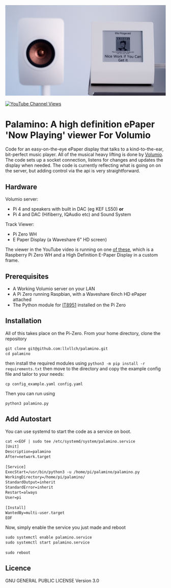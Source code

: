 ![Action Shot](/images/Dolphin.jpg)

[![YouTube Channel Views](https://img.shields.io/youtube/channel/views/UCz5BOU9J9pB_O0B8-rDjCWQ?label=YouTube&style=social)](https://www.youtube.com/channel/UCz5BOU9J9pB_O0B8-rDjCWQ)

# Palamino: A high definition ePaper 'Now Playing' viewer For Volumio
Code for an easy-on-the-eye ePaper display that talks to a kind-to-the-ear, bit-perfect music player. All of the musical heavy lifting is done by [Volumio](https://github.com/volumio/Volumio2). The code sets up a socket connection, listens for changes and updates the display when needed. The code is currently reflecting what is going on on the server, but adding control via the api is very straightforward.

## Hardware
Volumio server:
- Pi 4 and speakers with built in DAC (eg KEF LS50) **or**
- Pi 4 and DAC (Hifiberry, IQAudio etc) and Sound System

Track Viewer:
- Pi Zero WH
- E Paper Display (a Waveshare 6" HD screen)

The viewer in the YouTube video is running on one [of these](https://www.veeb.ch/store/p/tickerxl), which is a Raspberry Pi Zero WH and a High Definition E-Paper Display in a custom frame.

## Prerequisites
- A Working Volumio server on your LAN
- A Pi Zero running Raspbian, with a Waveshare 6inch HD ePaper attached
- The Python module for [IT8951](https://github.com/GregDMeyer/IT8951) installed on the Pi Zero

## Installation 

All of this takes place on the Pi-Zero. From your home directory, clone the repository 

```
git clone git@github.com:llvllch/palamino.git
cd palamino
```

then install the required modules using `python3 -m pip install -r requirements.txt` then 
move to the directory and copy the example config file and tailor to your needs:
```
cp config_example.yaml config.yaml
```
Then you can run using
```
python3 palamino.py
```

## Add Autostart

You can use systemd to start the code as a service on boot.

```
cat <<EOF | sudo tee /etc/systemd/system/palamino.service
[Unit]
Description=palamino
After=network.target

[Service]
ExecStart=/usr/bin/python3 -u /home/pi/palamino/palamino.py
WorkingDirectory=/home/pi/palamino/
StandardOutput=inherit
StandardError=inherit
Restart=always
User=pi

[Install]
WantedBy=multi-user.target
EOF
```
Now, simply enable the service you just made and reboot
```  
sudo systemctl enable palamino.service
sudo systemctl start palamino.service

sudo reboot
```
## Licence

GNU GENERAL PUBLIC LICENSE Version 3.0
 
